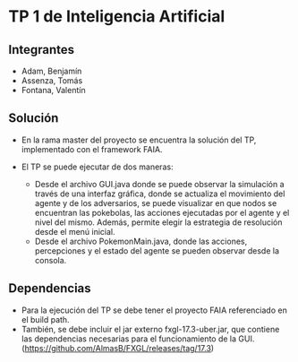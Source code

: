 # TP 1 de Inteligencia Artificial

## Integrantes

- Adam, Benjamín
- Assenza, Tomás
- Fontana, Valentín

## Solución

- En la rama master del proyecto se encuentra la solución del TP, implementado con el framework FAIA.

- El TP se puede ejecutar de dos maneras:
  - Desde el archivo GUI.java donde se puede observar la simulación a través de una interfaz gráfica, donde se actualiza el movimiento del agente y de los adversarios, se puede visualizar en que nodos se encuentran las pokebolas, las acciones ejecutadas por el agente y el nivel del mismo. Además, permite elegir la estrategia de resolución desde el menú inicial. 
  - Desde el archivo PokemonMain.java, donde las acciones, percepciones y el estado del agente se pueden observar desde la consola.

## Dependencias

- Para la ejecución del TP se debe tener el proyecto FAIA referenciado en el build path.
- También, se debe incluir el jar externo fxgl-17.3-uber.jar, que contiene las dependencias necesarias para el funcionamiento de la GUI. (https://github.com/AlmasB/FXGL/releases/tag/17.3)
